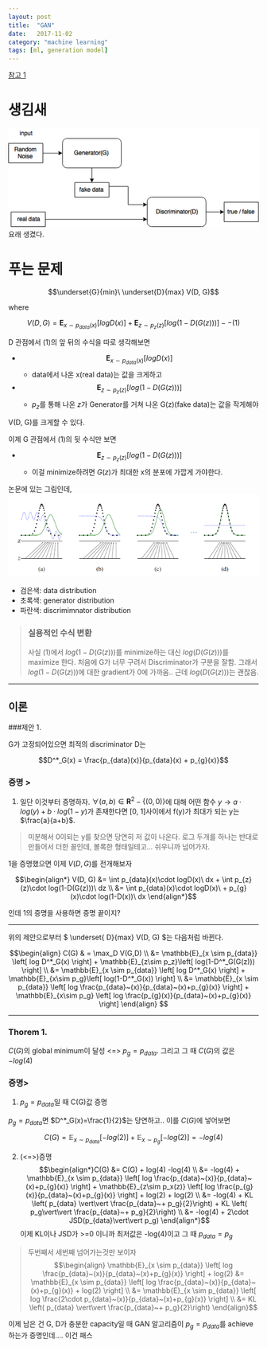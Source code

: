 ```yaml
---
layout: post
title:  "GAN"
date:   2017-11-02 
category: "machine learning"
tags: [ml, generation model]
---
```


[참고 1](http://jaejunyoo.blogspot.com/2017/01/generative-adversarial-nets-2.html)
# 생김새

![GAN.png](/resources/CA4ABC22673845518C5FF5DAFEB08CD7.png)
요래 생겼다.

# 푸는 문제

$$\underset{G}{min}\ \underset{D}{max} V(D, G)$$

where

$$V(D, G) = \textbf{E}_{x \sim p_{data}(x)}[logD(x)] + \textbf{E}_{z \sim p_{z}(z)}[log(1-D(G(z)))] -- (1)$$

D 관점에서 (1)의 앞 뒤의 수식을 따로 생각해보면
* $$\textbf{E}_{x \sim p_{data}(x)}[logD(x)]$$
  * data에서 나온 x(real data)는 값을 크게하고
* $$\textbf{E}_{z \sim p_{z}(z)}[log(1-D(G(z)))]$$
  * $p_z$를 통해 나온 $z$가 Generator를 거쳐 나온 G(z)(fake data)는 값을 작게해야
  
V(D, G)를 크게할 수 있다.

이제 G 관점에서 (1)의 뒷 수식만 보면
* $$\textbf{E}_{z \sim p_{z}(z)}[log(1-D(G(z)))]$$
  * 이걸 minimize하려면 $G(z)$가 최대한 x의 분포에 가깝게 가야한다.

논문에 있는 그림인데,
![](/resources/7A20958912AAC3F7C58237D87E6C7FDC.png)
* 검은색: data distribution
* 초록색: generator distribution
* 파란색: discrimimnator distribution

> ### 실용적인 수식 변환
> 사실 (1)에서 $log(1-D(G(z)))$를 minimize하는 대신 $log(D(G(z)))$를 maximize 한다. 처음에 G가 너무 구려서 Discriminator가 구분을 잘함. 그래서 $log(1-D(G(z)))$에 대한 gradient가 0에 가까움.. 근데 $log(D(G(z)))$는 괜찮음.

---

## 이론

###제안 1. 

G가 고정되어있으면 최적의 discriminator D는 

$$D^*_G(x) = \frac{p_{data}(x)}{p_{data}(x) + p_{g}(x)}$$

### 증명 >
1. 일단 이것부터 증명하자. 
$\forall (a, b) \in \textbf{R}^2 - \{(0, 0)\}$에 대해 어떤 함수 $y \rightarrow a\cdot log(y) + b\cdot log(1-y)$가 존재한다면 [0, 1]사이에서 f(y)가 최대가 되는 y는 $\frac{a}{a+b}$.

> 미분해서 0이되는 y를 찾으면 당연히 저 값이 나온다.  로그 두개를 하나는 반대로 만들어서 더한 꼴인데, 볼록한 형태일테고... 쉬우니까 넘어가자.

1을 증명했으면 이제 $V(D,G)$를 전개해보자

$$\begin{align*} V(D, G) &= \int p_{data}(x)\cdot logD(x)\ dx + \int p_{z}(z)\cdot log(1-D(G(z)))\ dz \\ &= \int p_{data}(x)\cdot logD(x)\ + p_{g}(x)\cdot log(1-D(x))\ dx \end{align*}$$

인데 1의 증명을 사용하면 증명 끝이지?

---

위의 제안으로부터 $ \underset{ D}{max}  V(D, G) $는 다음처럼 바뀐다.

$$\begin{align} C(G) & = \max_D V(G,D) \\ 
&= \mathbb{E}_{x \sim p_{data}} \left[ log D^*_G(x) \right] + \mathbb{E}_{z\sim p_z}\left[ log(1-D^*_G(G(z))) \right] \\ 
&= \mathbb{E}_{x \sim p_{data}} \left[ log D^*_G(x) \right] + \mathbb{E}_{x\sim p_g}\left[ log(1-D^*_G(x)) \right] \\ 
&= \mathbb{E}_{x \sim p_{data}} \left[ log \frac{p_{data}~(x)}{p_{data}~(x)+p_{g}(x)} \right] + \mathbb{E}_{x\sim p_g} \left[ log \frac{p_{g}(x)}{p_{data}~(x)+p_{g}(x)} \right] \end{align} $$

---

### Thorem 1.

$C(G)$의 global minimum이 달성 <=> $p_g = p_{data}$. 그리고 그 때 $C(G)$의 값은 $-log(4)$

### 증명>
1. $p_g = p_{data}$일 때 C(G)값 증명

$p_g = p_{data}$면 $D^*_G(x)=\frac{1}{2}$는 당연하고.. 이를 $C(G)$에 넣어보면 

$$C(G) = \mathbb{E}_{x \sim p_{data}} \left[ -log(2)\right] + \mathbb{E}_{x \sim p_{g}} \left[ -log(2)\right]=-log(4)$$

2. (<=>)증명
$$\begin{align*}C(G) &= C(G) + log(4) -log(4) \\ &= -log(4) + \mathbb{E}_{x \sim p_{data}} \left[ log \frac{p_{data}~(x)}{p_{data}~(x)+p_{g}(x)} \right] + \mathbb{E}_{z\sim p_x(z)} \left[ log \frac{p_{g}(x)}{p_{data}~(x)+p_{g}(x)} \right] + log(2) + log(2) \\ &= -log(4) + KL \left( p_{data} \vert\vert \frac{p_{data}~+ p_g}{2}\right) + KL \left( p_g\vert\vert \frac{p_{data}~+ p_g}{2}\right) \\ &= -log(4) + 2\cdot JSD(p_{data}\vert\vert p_g) \end{align*}$$
이제 KL이나 JSD가 >=0 이니까 최저값은 -log(4)이고 그 때 $p_{data} = p_g$

> 두번째서 세번째 넘어가는것만 보이자
$$\begin{align} \mathbb{E}_{x \sim p_{data}} \left[ log \frac{p_{data}~(x)}{p_{data}~(x)+p_{g}(x)} \right] + log(2) &= \mathbb{E}_{x \sim p_{data}} \left[ log \frac{p_{data}~(x)}{p_{data}~(x)+p_{g}(x)} + log(2) \right] \\ &=  \mathbb{E}_{x \sim p_{data}} \left[ log \frac{2\cdot p_{data}~(x)}{p_{data}~(x)+p_{g}(x)}  \right] \\ &= KL \left( p_{data} \vert\vert \frac{p_{data}~+ p_g}{2}\right) \end{align}$$

이제 남은 건 G, D가 충분한 capacity일 때 GAN 알고리즘이 $p_g = p_{data}$를 achieve 하는가 증명인데.... 이건 패스
